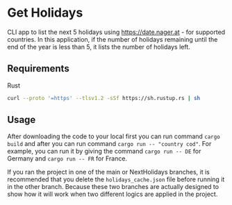 # Get Holidays

CLI app to list the next 5 holidays using https://date.nager.at - for supported countries. In this application, if the number of holidays remaining until the end of the year is less than 5, it lists the number of holidays left.

## Requirements

Rust

```bash
curl --proto '=https' --tlsv1.2 -sSf https://sh.rustup.rs | sh

```

## Usage

After downloading the code to your local first you can run command ``cargo build`` and after you can run command
``cargo run -- "country cod"``. For example, you can run it by giving the command ``cargo run -- DE`` for Germany and ``cargo run -- FR`` for France.

If you ran the project in one of the main or NextHolidays branches, it is recommended that you delete the ``holidays_cache.json`` file before running it in the other branch. Because these two branches are actually designed to show how it will work when two different logics are applied in the project.
